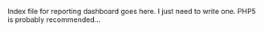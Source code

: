 Index file for reporting dashboard goes here.  I just need to write one.  PHP5 is probably recommended...